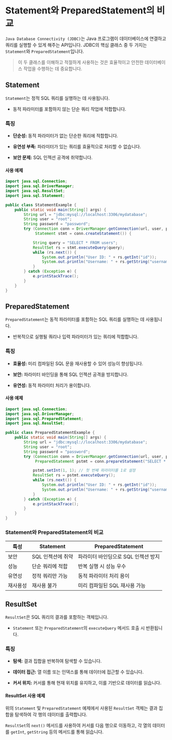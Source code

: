 # Statement와 PreparedStatement의 비교

`Java Database Connectivity (JDBC)`는 Java 프로그램이 데이터베이스에 연결하고 쿼리를 실행할 수 있게 해주는 API입니다. JDBC의 핵심 클래스 중 두 가지는 `Statement`와 `PreparedStatement`입니다.

> 이 두 클래스를 이해하고 적절하게 사용하는 것은 효율적이고 안전한 데이터베이스 작업을 수행하는 데 중요합니다.

## Statement

`Statement`는 정적 SQL 쿼리를 실행하는 데 사용됩니다.

- 동적 파라미터를 포함하지 않는 단순 쿼리 작업에 적합합니다.

### 특징

- **단순성:** 동적 파라미터가 없는 단순한 쿼리에 적합합니다.

- **유연성 부족:** 파라미터가 있는 쿼리를 효율적으로 처리할 수 없습니다.

- **보안 문제:** SQL 인젝션 공격에 취약합니다.

#### 사용 예제

```java
import java.sql.Connection;
import java.sql.DriverManager;
import java.sql.ResultSet;
import java.sql.Statement;

public class StatementExample {
    public static void main(String[] args) {
        String url = "jdbc:mysql://localhost:3306/mydatabase";
        String user = "root";
        String password = "password";
        try (Connection conn = DriverManager.getConnection(url, user, password);
             Statement stmt = conn.createStatement()) {

            String query = "SELECT * FROM users";
            ResultSet rs = stmt.executeQuery(query);
            while (rs.next()) {
                System.out.println("User ID: " + rs.getInt("id"));
                System.out.println("Username: " + rs.getString("username"));
            }
        } catch (Exception e) {
            e.printStackTrace();
        }
    }
}
```

## PreparedStatement

`PreparedStatement`는 동적 파라미터를 포함하는 SQL 쿼리를 실행하는 데 사용됩니다.

- 반복적으로 실행될 쿼리나 입력 파라미터가 있는 쿼리에 적합합니다.

### 특징

- **효율성:** 미리 컴파일된 SQL 문을 재사용할 수 있어 성능이 향상됩니다.

- **보안:** 파라미터 바인딩을 통해 SQL 인젝션 공격을 방지합니다.

- **유연성:** 동적 파라미터 처리가 용이합니다.

#### 사용 예제

```java
import java.sql.Connection;
import java.sql.DriverManager;
import java.sql.PreparedStatement;
import java.sql.ResultSet;

public class PreparedStatementExample {
    public static void main(String[] args) {
        String url = "jdbc:mysql://localhost:3306/mydatabase";
        String user = "root";
        String password = "password";
        try (Connection conn = DriverManager.getConnection(url, user, password);
             PreparedStatement pstmt = conn.prepareStatement("SELECT * FROM users WHERE id = ?")) {

            pstmt.setInt(1, 1); // 첫 번째 파라미터를 1로 설정
            ResultSet rs = pstmt.executeQuery();
            while (rs.next()) {
                System.out.println("User ID: " + rs.getInt("id"));
                System.out.println("Username: " + rs.getString("username"));
            }
        } catch (Exception e) {
            e.printStackTrace();
        }
    }
}
```

### Statement와 PreparedStatement의 비교

특성|Statement|PreparedStatement
----|----|---
보안|SQL 인젝션에 취약|파라미터 바인딩으로 SQL 인젝션 방지
성능|단순 쿼리에 적합|반복 실행 시 성능 우수
유연성|정적 쿼리만 가능|동적 파라미터 처리 용이
재사용성|재사용 불가|미리 컴파일된 SQL 재사용 가능

## ResultSet

`ResultSet`은 SQL 쿼리의 결과를 포함하는 객체입니다.

- `Statement` 또는 `PreparedStatement`의 `executeQuery` 메서드 호출 시 반환됩니다.

### 특징

- **탐색:** 결과 집합을 반복하여 탐색할 수 있습니다.

- **데이터 접근:** 열 이름 또는 인덱스를 통해 데이터에 접근할 수 있습니다.

- **커서 위치:** 커서를 통해 현재 위치를 유지하고, 이를 기반으로 데이터를 읽습니다.

#### ResultSet 사용 예제

위의 `Statement` 및 `PreparedStatement` 예제에서 사용된 `ResultSet` 객체는 결과 집합을 탐색하여 각 행의 데이터를 출력합니다.

`ResultSet`의 `next()` 메서드를 사용하여 커서를 다음 행으로 이동하고, 각 열의 데이터를 `getInt`, `getString` 등의 메서드를 통해 읽습니다.
